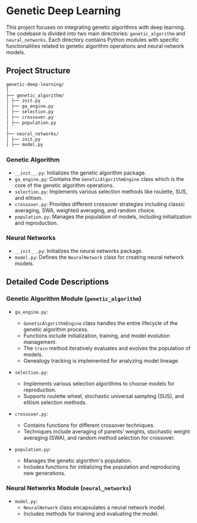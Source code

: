# Genetic Deep Learning

This project focuses on integrating genetic algorithms with deep learning. The codebase is divided into two main directories: `genetic_algorithm` and `neural_networks`. Each directory contains Python modules with specific functionalities related to genetic algorithm operations and neural network models.

## Project Structure
```markdown
genetic-deep-learning/
│
├── genetic_algorithm/
│ ├── init.py
│ ├── ga_engine.py
│ ├── selection.py
│ ├── crossover.py
│ ├── population.py
│
├── neural_networks/
│ ├── init.py
│ ├── model.py
```

### Genetic Algorithm

- `__init__.py`: Initializes the genetic algorithm package.
- `ga_engine.py`: Contains the `GeneticAlgorithmEngine` class which is the core of the genetic algorithm operations.
- `selection.py`: Implements various selection methods like roulette, SUS, and elitism.
- `crossover.py`: Provides different crossover strategies including classic averaging, SWA, weighted averaging, and random choice.
- `population.py`: Manages the population of models, including initialization and reproduction.

### Neural Networks

- `__init__.py`: Initializes the neural networks package.
- `model.py`: Defines the `NeuralNetwork` class for creating neural network models.

## Detailed Code Descriptions

### Genetic Algorithm Module (`genetic_algorithm`)

- `ga_engine.py`:
  - `GeneticAlgorithmEngine` class handles the entire lifecycle of the genetic algorithm process.
  - Functions include initialization, training, and model evolution management.
  - The `train` method iteratively evaluates and evolves the population of models.
  - Genealogy tracking is implemented for analyzing model lineage.

- `selection.py`:
  - Implements various selection algorithms to choose models for reproduction.
  - Supports roulette wheel, stochastic universal sampling (SUS), and elitism selection methods.

- `crossover.py`:
  - Contains functions for different crossover techniques.
  - Techniques include averaging of parents' weights, stochastic weight averaging (SWA), and random method selection for crossover.

- `population.py`:
  - Manages the genetic algorithm's population.
  - Includes functions for initializing the population and reproducing new generations.

### Neural Networks Module (`neural_networks`)

- `model.py`:
  - `NeuralNetwork` class encapsulates a neural network model.
  - Includes methods for training and evaluating the model.
